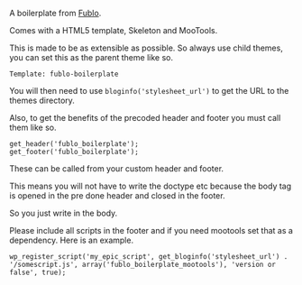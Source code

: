 A boilerplate from [Fublo](http://fublo.net).

Comes with a HTML5 template, Skeleton and MooTools.

This is made to be as extensible as possible. So always use child themes, you can set this as the parent theme like so.

    Template: fublo-boilerplate

You will then need to use `bloginfo('stylesheet_url')` to get the URL to the themes directory.

Also, to get the benefits of the precoded header and footer you must call them like so.

    get_header('fublo_boilerplate');
    get_footer('fublo_boilerplate');

These can be called from your custom header and footer.

This means you will not have to write the doctype etc because the body tag is opened in the pre done header and closed in the footer.

So you just write in the body.

Please include all scripts in the footer and if you need mootools set that as a dependency. Here is an example.

	wp_register_script('my_epic_script', get_bloginfo('stylesheet_url') . '/somescript.js', array('fublo_boilerplate_mootools'), 'version or false', true);